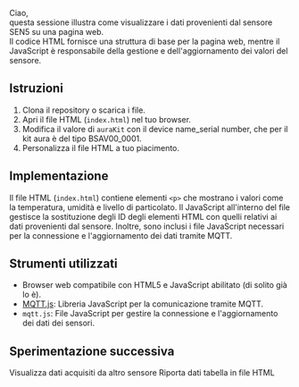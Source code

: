 Ciao,<br>
questa sessione illustra come  visualizzare i dati provenienti dal sensore SEN5 su una pagina web. <br>
Il codice HTML fornisce una struttura di base per la pagina web, mentre il JavaScript è responsabile della gestione e dell'aggiornamento dei valori del sensore.

## Istruzioni

1. Clona il repository o scarica i file.
2. Apri il file HTML (`index.html`) nel tuo browser.
3. Modifica il valore di `auraKit` con il device name_serial number, che per il kit aura è del tipo BSAV00_0001.
4. Personalizza il file HTML a tuo piacimento.

## Implementazione

Il file HTML (`index.html`) contiene elementi `<p>` che mostrano i valori come la temperatura, umidità e livello di particolato.
Il JavaScript all'interno del file gestisce la sostituzione degli ID degli elementi HTML con quelli relativi ai dati provenienti dal sensore. Inoltre, sono inclusi i file JavaScript necessari per la connessione e l'aggiornamento dei dati tramite MQTT.

## Strumenti utilizzati

- Browser web compatibile con HTML5 e JavaScript abilitato (di solito già lo è).
- [MQTT.js](https://cdnjs.cloudflare.com/ajax/libs/mqtt/4.2.7/mqtt.min.js): Libreria JavaScript per la comunicazione tramite MQTT.
- `mqtt.js`: File JavaScript per gestire la connessione e l'aggiornamento dei dati dei sensori.

## Sperimentazione successiva

Visualizza dati acquisiti da altro sensore
Riporta dati tabella in file HTML  
